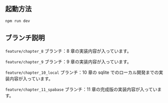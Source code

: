 ## 起動方法

```bash
npm run dev
```

## ブランチ説明

`feature/chapter_8` ブランチ：8 章の実装内容が入っています。

`feature/chapter_9` ブランチ：9 章の実装内容が入っています。

`feature/chapter_10_local` ブランチ：10 章の sqlite でのローカル開発までの実装内容が入っています。

`feature/chapter_11_spabase` ブランチ：11 章の完成版の実装内容が入っています。
